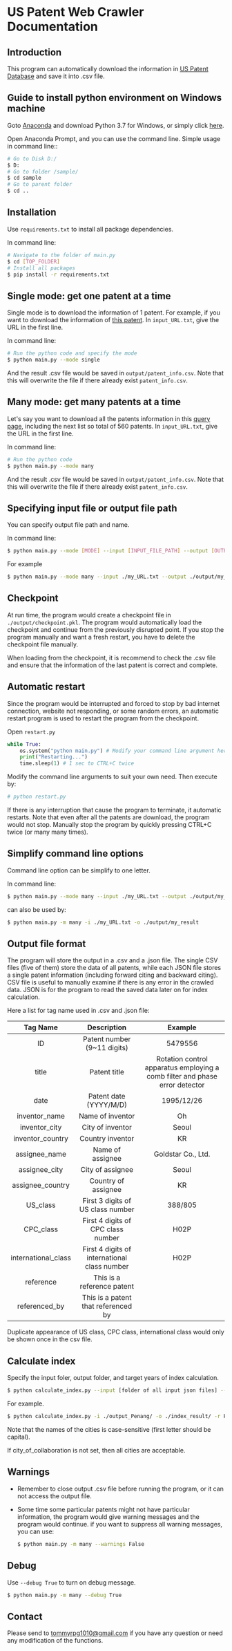 
# US Patent Web Crawler Documentation

## Introduction
This program can automatically download the information in [US Patent Database](http://patft.uspto.gov/netahtml/PTO/search-adv.htm) and save it into .csv file.

## Guide to install python environment on Windows machine
Goto [Anaconda](https://www.anaconda.com/distribution/) and download Python 3.7 for Windows, or simply click [here](https://repo.anaconda.com/archive/Anaconda3-2019.03-Windows-x86_64.exe).

Open Anaconda Prompt, and you can use the command line.
Simple usage in command line::
```bash
# Go to Disk D:/
$ D:
# Go to folder /sample/
$ cd sample
# Go to parent folder
$ cd ..
```

## Installation
Use `requirements.txt` to install all package dependencies.

In command line:
```bash
# Navigate to the folder of main.py
$ cd [TOP_FOLDER]
# Install all packages
$ pip install -r requirements.txt
```

## Single mode: get one patent at a time
Single mode is to download the information of 1 patent. For example, if you want to download the information of <a href="http://patft.uspto.gov//netacgi/nph-Parser?Sect1=PTO2&Sect2=HITOFF&u=%2Fnetahtml%2FPTO%2Fsearch-adv.htm&r=1&f=G&l=50&d=PTXT&p=1&S1=((Seoul.INCI.+AND+(A+or+B%3F).KD.)+AND+%40PD%3E%3D19950101%3C%3D19951231)&OS=IC/Seoul+AND+APT/1+AND+ISD/19950101-%3E19951231&RS=((IC/Seoul+AND+APT/1)+AND+ISD/19950101-%3E19951231)">this patent</a>. In `input_URL.txt`, give the URL in the first line.

In command line:
```bash
# Run the python code and specify the mode
$ python main.py --mode single
```
And the result .csv file would be saved in `output/patent_info.csv`. Note that this will overwrite the file if there already exist `patent_info.csv`.

## Many mode: get many patents at a time
Let's say you want to download all the patents information in this <a href="http://patft.uspto.gov/netacgi/nph-Parser?Sect1=PTO2&Sect2=HITOFF&u=%2Fnetahtml%2FPTO%2Fsearch-adv.htm&r=0&f=S&l=50&d=PTXT&RS=%28%28IC%2FSeoul+AND+APT%2F1%29+AND+ISD%2F19950101-%3E19951231%29&Refine=Refine+Search&Query=IC%2FSeoul+AND+APT%2F1+AND+ISD%2F19950101-%3E19951231">query page</a>, including the next list so total of 560 patents. In `input_URL.txt`, give the URL in the first line.

In command line:
```bash
# Run the python code
$ python main.py --mode many
```
And the result .csv file would be saved in `output/patent_info.csv`. Note that this will overwrite the file if there already exist `patent_info.csv`.

## Specifying input file or output file path
You can specify output file path and name.

In command line:
```bash
$ python main.py --mode [MODE] --input [INPUT_FILE_PATH] --output [OUTPUT_FILE_PATH]
```

For example
```bash
$ python main.py --mode many --input ./my_URL.txt --output ./output/my_result.csv
```

## Checkpoint
At run time, the program would create a checkpoint file in `./output/checkpoint.pkl`. The program would automatically load the checkpoint and continue from the previously disrupted point. If you stop the program manually and want a fresh restart, you have to delete the checkpoint file manually.

When loading from the checkpoint, it is recommend to check the .csv file and ensure that the information of the last patent is correct and complete.

## Automatic restart
Since the program would be interrupted and forced to stop by bad internet connection, website not responding, or some random errors, an automatic restart program is used to restart the program from the checkpoint.

Open `restart.py`
```Python
while True:
    os.system("python main.py") # Modify your command line argument here
    print("Restarting...")
    time.sleep(1) # 1 sec to CTRL+C twice
```
Modify the command line arguments to suit your own need. Then execute by:
```bash
# python restart.py
```

If there is any interruption that cause the program to terminate, it automatic restarts. Note that even after all the patents are download, the program would not stop. Manually stop the program by quickly pressing CTRL+C twice (or many many times).

## Simplify command line options
Command line option can be simplify to one letter.

In command line:
```bash
$ python main.py --mode many --input ./my_URL.txt --output ./output/my_result
```
can also be used by:
```bash
$ python main.py -m many -i ./my_URL.txt -o ./output/my_result
```

## Output file format
The program will store the output in a .csv and a .json file. The single CSV files (five of them)  store the data of all patents, while each JSON file stores a single patent information (including forward citing and backward citing). CSV file is useful to manually examine if there is any error in the crawled data. JSON is for the program to read the saved data later on for index calculation.

Here a list for tag name used in .csv and .json file:

|      Tag Name       |                 Description                  |                           Example                            |
| :-----------------: | :------------------------------------------: | :----------------------------------------------------------: |
|         ID          |         Patent number (9~11 digits)          |                           5479556                            |
|        title        |                 Patent title                 | Rotation control apparatus employing a comb filter and phase error detector |
|        date         |            Patent date (YYYY/M/D)            |                          1995/12/26                          |
|    inventor_name    |               Name of inventor               |                              Oh                              |
|    inventor_city    |               City of inventor               |                            Seoul                             |
|  inventor_country   |               Country inventor               |                              KR                              |
|    assignee_name    |               Name of assignee               |                      Goldstar Co., Ltd.                      |
|    assignee_city    |               City of assignee               |                            Seoul                             |
|  assignee_country   |             Country of assignee              |                              KR                              |
|      US_class       |      First 3 digits of US class number       |                           388/805                            |
|      CPC_class      |      First 4 digits of CPC class number      |                             H02P                             |
| international_class | First 4 digits of international class number |                             H02P                             |
|      reference      |          This is a reference patent          |                                                              |
|    referenced_by    |     This is a patent that referenced by      |                                                              |

Duplicate appearance of US class, CPC class, international class would only be shown once in the csv file.

## Calculate index
Specify the input foler, output folder, and target years of index calculation.
```bash
$ python calculate_index.py --input [folder of all input json files] --output [folder of output] --region [LIST of target regions] --year [starting year] [ending_year] --window [List of window lengths] --city_of_collaboration [LIST of cities of collaboration]
```
For example.
```bash
$ python calculate_index.py -i ./output_Penang/ -o ./index_result/ -r Penang Pen-nang -y 1970 2015 -w 5 3 -cc Penang Pen-nang
```
Note that the names of the cities is case-sensitive (first letter should be capital).

If city_of_collaboration is not set, then all cities are acceptable. 


## Warnings
* Remember to close output .csv file before running the program, or it can not access the output file.

* Some time some particular patents might not have particular information, the program would give warning messages and the program would continue. if you want to suppress all warning messages, you can use:
  ```bash
  $ python main.py -m many --warnings False
  ```

## Debug
Use `--debug True` to turn on debug message.
```bash
$ python main.py -m many --debug True
```

## Contact
Please send to tommyrpg1010@gmail.com if you have any question or need any modification of the functions.